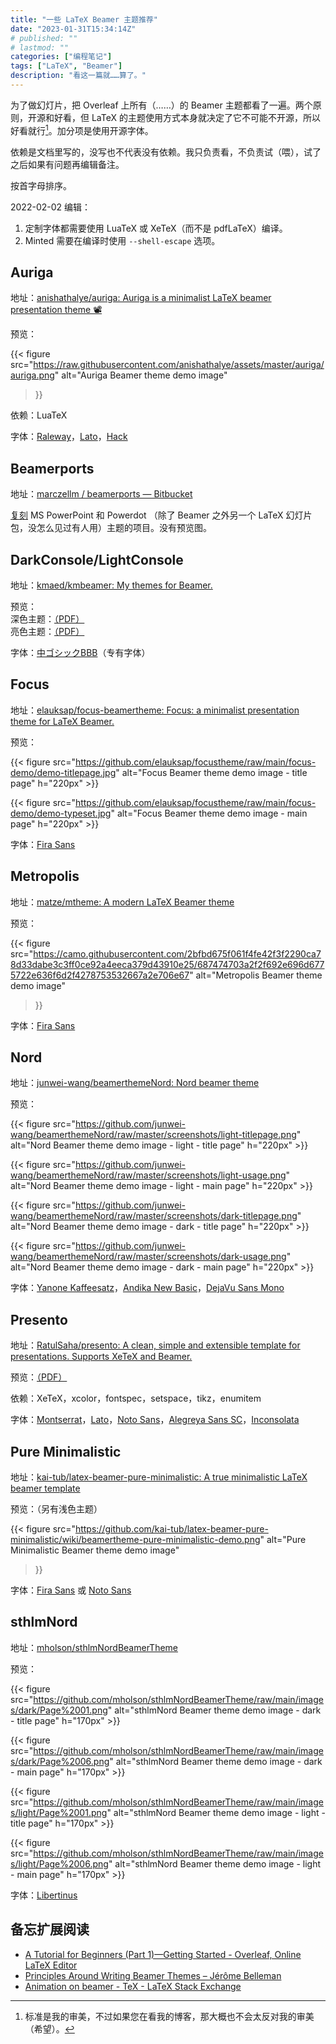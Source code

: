 ```yaml
---
title: "一些 LaTeX Beamer 主题推荐"
date: "2023-01-31T15:34:14Z"
# published: ""
# lastmod: ""
categories: ["编程笔记"]
tags: ["LaTeX", "Beamer"]
description: "看这一篇就……算了。"
---
```

为了做幻灯片，把 Overleaf 上所有（……）的 Beamer 主题都看了一遍。两个原则，开源和好看，但 LaTeX 的主题使用方式本身就决定了它不可能不开源，所以好看就行[^1]。加分项是使用开源字体。

[^1]: 标准是我的审美，不过如果您在看我的博客，那大概也不会太反对我的审美（希望）。

依赖是文档里写的，没写也不代表没有依赖。我只负责看，不负责试（喂），试了之后如果有问题再编辑备注。

按首字母排序。

<time>2022-02-02</time> 编辑：

1. 定制字体都需要使用 LuaTeX 或 XeTeX（而不是 pdfLaTeX）编译。
1. Minted 需要在编译时使用 `--shell-escape` 选项。


## Auriga

地址：[anishathalye/auriga: Auriga is a minimalist LaTeX beamer presentation theme 📽](https://github.com/anishathalye/auriga)

预览：

{{< figure
src="https://raw.githubusercontent.com/anishathalye/assets/master/auriga/auriga.png"
alt="Auriga Beamer theme demo image"
>}}

依赖：LuaTeX

字体：[Raleway](https://www.fontsquirrel.com/fonts/raleway)，[Lato](https://www.fontsquirrel.com/fonts/lato)，[Hack](https://www.fontsquirrel.com/fonts/hack)


## Beamerports

地址：[marczellm / beamerports — Bitbucket](https://bitbucket.org/marczellm/beamerports/src/master/)

[复刻](https://tex.stackexchange.com/a/147533) MS PowerPoint 和 Powerdot （除了 Beamer 之外另一个 LaTeX 幻灯片包，没怎么见过有人用）主题的项目。没有预览图。


## DarkConsole/LightConsole

地址：[kmaed/kmbeamer: My themes for Beamer.](https://github.com/kmaed/kmbeamer)

预览：  
深色主题：[（PDF）](https://github.com/kmaed/kmbeamer/blob/master/examples/example_DarkConsole.pdf)  
亮色主题：[（PDF）](https://github.com/kmaed/kmbeamer/blob/master/examples/example_LightConsole.pdf)

字体：[中ゴシックBBB](https://www.morisawa.co.jp/fonts/specimen/1504)（专有字体）


## Focus

地址：[elauksap/focus-beamertheme: Focus: a minimalist presentation theme for LaTeX Beamer.](https://github.com/elauksap/focus-beamertheme)

预览：

{{< figure src="https://github.com/elauksap/focustheme/raw/main/focus-demo/demo-titlepage.jpg" alt="Focus Beamer theme demo image - title page" h="220px" >}}

{{< figure src="https://github.com/elauksap/focustheme/raw/main/focus-demo/demo-typeset.jpg" alt="Focus Beamer theme demo image - main page" h="220px" >}}

字体：[Fira Sans](https://github.com/bBoxType/FiraSans)


## Metropolis

地址：[matze/mtheme: A modern LaTeX Beamer theme](https://github.com/matze/mtheme)

预览：

{{< figure
src="https://camo.githubusercontent.com/2bfbd675f061f4fe42f3f2290ca78d33dabe3c3ff0ce92a4eeca379d43910e25/687474703a2f2f692e696d6775722e636f6d2f4278753532667a2e706e67"
alt="Metropolis Beamer theme demo image"
>}}

字体：[Fira Sans](https://github.com/bBoxType/FiraSans)


## Nord

地址：[junwei-wang/beamerthemeNord: Nord beamer theme](https://github.com/junwei-wang/beamerthemeNord)

预览：

{{< figure src="https://github.com/junwei-wang/beamerthemeNord/raw/master/screenshots/light-titlepage.png" alt="Nord Beamer theme demo image - light - title page" h="220px" >}}

{{< figure src="https://github.com/junwei-wang/beamerthemeNord/raw/master/screenshots/light-usage.png" alt="Nord Beamer theme demo image - light - main page" h="220px" >}}

{{< figure src="https://github.com/junwei-wang/beamerthemeNord/raw/master/screenshots/dark-titlepage.png" alt="Nord Beamer theme demo image - dark - title page" h="220px" >}}

{{< figure src="https://github.com/junwei-wang/beamerthemeNord/raw/master/screenshots/dark-usage.png" alt="Nord Beamer theme demo image - dark - main page" h="220px" >}}

字体：[Yanone Kaffeesatz](https://www.fontsquirrel.com/fonts/yanone-kaffeesatz)，[Andika New Basic](https://www.fontsquirrel.com/fonts/andika-basic)，[DejaVu Sans Mono ](https://www.fontsquirrel.com/fonts/dejavu-sans-mono)


## Presento

地址：[RatulSaha/presento: A clean, simple and extensible template for presentations. Supports XeTeX and Beamer.](https://github.com/RatulSaha/presento)

预览：[（PDF）](https://github.com/RatulSaha/presento/blob/master/demo/presento.pdf)

依赖：XeTeX，xcolor，fontspec，setspace，tikz，enumitem

字体：[Montserrat](https://www.fontsquirrel.com/fonts/montserrat)，[Lato](https://www.fontsquirrel.com/fonts/lato)，[Noto Sans](https://www.fontsquirrel.com/fonts/noto-sans)，[Alegreya Sans SC](https://www.fontsquirrel.com/fonts/alegreya-sans)，[Inconsolata](https://www.fontsquirrel.com/fonts/Inconsolata)


## Pure Minimalistic

地址：[kai-tub/latex-beamer-pure-minimalistic: A true minimalistic LaTeX beamer template](https://github.com/kai-tub/latex-beamer-pure-minimalistic)

预览：（另有浅色主题）

{{< figure
src="https://github.com/kai-tub/latex-beamer-pure-minimalistic/wiki/beamertheme-pure-minimalistic-demo.png"
alt="Pure Minimalistic Beamer theme demo image"
>}}

字体：[Fira Sans](https://github.com/bBoxType/FiraSans) 或 [Noto Sans](https://www.fontsquirrel.com/fonts/noto-sans)


## sthlmNord

地址：[mholson/sthlmNordBeamerTheme](https://github.com/mholson/sthlmNordBeamerTheme)

预览：

{{< figure src="https://github.com/mholson/sthlmNordBeamerTheme/raw/main/images/dark/Page%2001.png" alt="sthlmNord Beamer theme demo image - dark - title page" h="170px" >}}

{{< figure src="https://github.com/mholson/sthlmNordBeamerTheme/raw/main/images/dark/Page%2006.png" alt="sthlmNord Beamer theme demo image - dark - main page" h="170px" >}}

{{< figure src="https://github.com/mholson/sthlmNordBeamerTheme/raw/main/images/light/Page%2001.png" alt="sthlmNord Beamer theme demo image - light - title page" h="170px" >}}

{{< figure src="https://github.com/mholson/sthlmNordBeamerTheme/raw/main/images/light/Page%2006.png" alt="sthlmNord Beamer theme demo image - light - main page" h="170px" >}}

字体：[Libertinus](https://github.com/alerque/libertinus)


## 备忘扩展阅读

- [A Tutorial for Beginners (Part 1)—Getting Started - Overleaf, Online LaTeX Editor](https://www.overleaf.com/learn/latex/Beamer_Presentations%3A_A_Tutorial_for_Beginners_(Part_1)%E2%80%94Getting_Started)
- [Principles Around Writing Beamer Themes – Jérôme Belleman](https://jeromebelleman.gitlab.io/posts/publishing/beamerthemes/)
- [Animation on beamer - TeX - LaTeX Stack Exchange](https://tex.stackexchange.com/questions/177057/)

